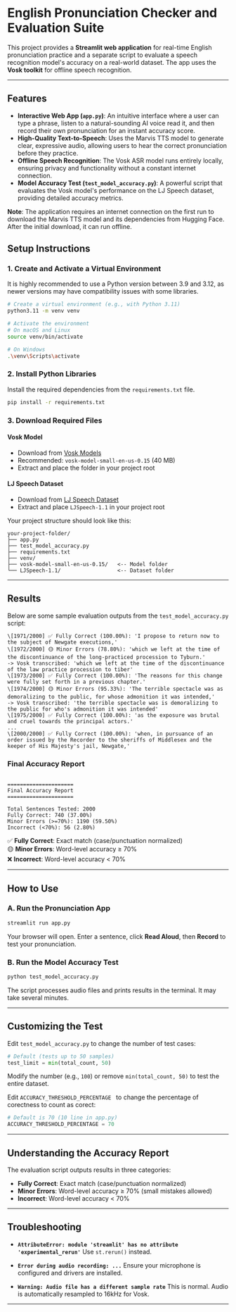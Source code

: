 
# English Pronunciation Checker and Evaluation Suite

This project provides a **Streamlit web application** for real-time English pronunciation practice and a separate script to evaluate a speech recognition model's accuracy on a real-world dataset. The app uses the **Vosk toolkit** for offline speech recognition.

---

## Features

- **Interactive Web App (`app.py`)**: An intuitive interface where a user can type a phrase, listen to a natural-sounding AI voice read it, and then record their own pronunciation for an instant accuracy score.
- **High-Quality Text-to-Speech**: Uses the Marvis TTS model to generate clear, expressive audio, allowing users to hear the correct pronunciation before they practice.
- **Offline Speech Recognition**: The Vosk ASR model runs entirely locally, ensuring privacy and functionality without a constant internet connection.
- **Model Accuracy Test (`test_model_accuracy.py`)**: A powerful script that evaluates the Vosk model's performance on the LJ Speech dataset, providing detailed accuracy metrics.

**Note**: The application requires an internet connection on the first run to download the Marvis TTS model and its dependencies from Hugging Face. After the initial download, it can run offline.



## Setup Instructions

### 1. Create and Activate a Virtual Environment

It is highly recommended to use a Python version between 3.9 and 3.12, as newer versions may have compatibility issues with some libraries.

```bash
# Create a virtual environment (e.g., with Python 3.11)
python3.11 -m venv venv

# Activate the environment
# On macOS and Linux
source venv/bin/activate

# On Windows
.\venv\Scripts\activate
```

### 2. Install Python Libraries

Install the required dependencies from the `requirements.txt` file.

```bash
pip install -r requirements.txt
```

### 3. Download Required Files

#### Vosk Model

* Download from [Vosk Models](https://alphacephei.com/vosk/models)
* Recommended: `vosk-model-small-en-us-0.15` (40 MB)
* Extract and place the folder in your project root

#### LJ Speech Dataset

* Download from [LJ Speech Dataset](https://keithito.com/LJ-Speech-Dataset/)
* Extract and place `LJSpeech-1.1` in your project root

Your project structure should look like this:

```
your-project-folder/
├── app.py
├── test_model_accuracy.py
├── requirements.txt
├── venv/
├── vosk-model-small-en-us-0.15/   <-- Model folder
└── LJSpeech-1.1/                  <-- Dataset folder
```

---

## Results

Below are some sample evaluation outputs from the `test_model_accuracy.py` script:


```
\[1971/2000] ✅ Fully Correct (100.00%): 'I propose to return now to the subject of Newgate executions,'
\[1972/2000] 🟡 Minor Errors (78.80%): 'which we left at the time of the discontinuance of the long-practiced procession to Tyburn.'
-> Vosk transcribed: 'which we left at the time of the discontinuance of the law practice procession to tiber'
\[1973/2000] ✅ Fully Correct (100.00%): 'The reasons for this change were fully set forth in a previous chapter.'
\[1974/2000] 🟡 Minor Errors (95.33%): 'The terrible spectacle was as demoralizing to the public, for whose admonition it was intended,'
-> Vosk transcribed: 'the terrible spectacle was is demoralizing to the public for who's admonition it was intended'
\[1975/2000] ✅ Fully Correct (100.00%): 'as the exposure was brutal and cruel towards the principal actors.'
...
\[2000/2000] ✅ Fully Correct (100.00%): 'when, in pursuance of an order issued by the Recorder to the sheriffs of Middlesex and the keeper of His Majesty's jail, Newgate,'

```

### Final Accuracy Report
```

=====================
Final Accuracy Report
=====================

Total Sentences Tested: 2000
Fully Correct: 740 (37.00%)
Minor Errors (>=70%): 1190 (59.50%)
Incorrect (<70%): 56 (2.80%)

```

✅ **Fully Correct**: Exact match (case/punctuation normalized)  
🟡 **Minor Errors**: Word-level accuracy ≥ 70%  
❌ **Incorrect**: Word-level accuracy < 70%  

---


## How to Use

### A. Run the Pronunciation App

```bash
streamlit run app.py
```

Your browser will open. Enter a sentence, click **Read Aloud**, then **Record** to test your pronunciation.

### B. Run the Model Accuracy Test

```bash
python test_model_accuracy.py
```

The script processes audio files and prints results in the terminal. It may take several minutes.

---

## Customizing the Test

Edit `test_model_accuracy.py` to change the number of test cases:

```python
# Default (tests up to 50 samples)
test_limit = min(total_count, 50)
```

Modify the number (e.g., `100`) or remove `min(total_count, 50)` to test the entire dataset.

Edit `ACCURACY_THRESHOLD_PERCENTAGE ` to change the percentage of corectness to count as corect:

```python
# Default is 70 (10 line in app.py)
ACCURACY_THRESHOLD_PERCENTAGE = 70

```
---

## Understanding the Accuracy Report

The evaluation script outputs results in three categories:

* **Fully Correct**: Exact match (case/punctuation normalized)
* **Minor Errors**: Word-level accuracy ≥ 70% (small mistakes allowed)
* **Incorrect**: Word-level accuracy < 70%

---

## Troubleshooting

* **`AttributeError: module 'streamlit' has no attribute 'experimental_rerun'`**
  Use `st.rerun()` instead.

* **`Error during audio recording: ...`**
  Ensure your microphone is configured and drivers are installed.

* **`Warning: Audio file has a different sample rate`**
  This is normal. Audio is automatically resampled to 16kHz for Vosk.

---
